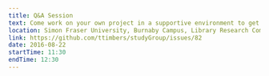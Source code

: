 ```yaml
---
title: Q&A Session
text: Come work on your own project in a supportive environment to get (and give) help from your peers!
location: Simon Fraser University, Burnaby Campus, Library Research Commons
link: https://github.com/ttimbers/studyGroup/issues/82
date: 2016-08-22
startTime: 11:30
endTime: 12:30
---
```

